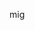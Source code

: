  mig

<!---
jensdrmig/jensdrmig is a ✨ special ✨ repository because its `README.md` (this file) appears on your GitHub profile.
You can click the Preview link to take a look at your changes.
--->

